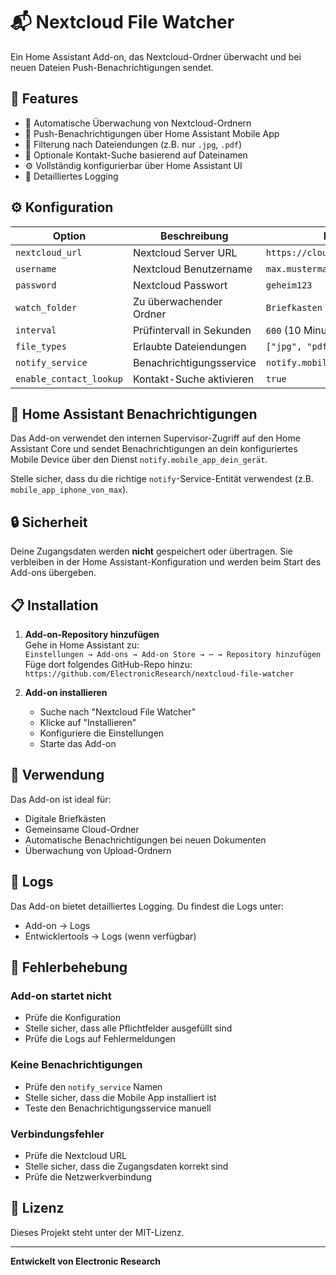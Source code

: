 # 📬 Nextcloud File Watcher

Ein Home Assistant Add-on, das Nextcloud-Ordner überwacht und bei neuen Dateien Push-Benachrichtigungen sendet.

## 🚀 Features

- 🔄 Automatische Überwachung von Nextcloud-Ordnern
- 🔔 Push-Benachrichtigungen über Home Assistant Mobile App
- 🎯 Filterung nach Dateiendungen (z.B. nur `.jpg`, `.pdf`)
- 👤 Optionale Kontakt-Suche basierend auf Dateinamen
- ⚙️ Vollständig konfigurierbar über Home Assistant UI
- 📝 Detailliertes Logging

## ⚙️ Konfiguration

| Option | Beschreibung | Beispiel |
|--------|-------------|----------|
| `nextcloud_url` | Nextcloud Server URL | `https://cloud.example.com` |
| `username` | Nextcloud Benutzername | `max.mustermann` |
| `password` | Nextcloud Passwort | `geheim123` |
| `watch_folder` | Zu überwachender Ordner | `Briefkasten` |
| `interval` | Prüfintervall in Sekunden | `600` (10 Minuten) |
| `file_types` | Erlaubte Dateiendungen | `["jpg", "pdf"]` |
| `notify_service` | Benachrichtigungsservice | `notify.mobile_app_mein_telefon` |
| `enable_contact_lookup` | Kontakt-Suche aktivieren | `true` |

## 📱 Home Assistant Benachrichtigungen

Das Add-on verwendet den internen Supervisor-Zugriff auf den Home Assistant Core und sendet Benachrichtigungen an dein konfiguriertes Mobile Device über den Dienst `notify.mobile_app_dein_gerät`.

Stelle sicher, dass du die richtige `notify`-Service-Entität verwendest (z.B. `mobile_app_iphone_von_max`).

## 🔒 Sicherheit

Deine Zugangsdaten werden **nicht** gespeichert oder übertragen. Sie verbleiben in der Home Assistant-Konfiguration und werden beim Start des Add-ons übergeben.

## 📋 Installation

1. **Add-on-Repository hinzufügen**  
   Gehe in Home Assistant zu:  
   `Einstellungen → Add-ons → Add-on Store → ⋯ → Repository hinzufügen`  
   Füge dort folgendes GitHub-Repo hinzu:  
   `https://github.com/ElectronicResearch/nextcloud-file-watcher`

2. **Add-on installieren**
   - Suche nach "Nextcloud File Watcher"
   - Klicke auf "Installieren"
   - Konfiguriere die Einstellungen
   - Starte das Add-on

## 🔧 Verwendung

Das Add-on ist ideal für:
- Digitale Briefkästen
- Gemeinsame Cloud-Ordner
- Automatische Benachrichtigungen bei neuen Dokumenten
- Überwachung von Upload-Ordnern

## 📝 Logs

Das Add-on bietet detailliertes Logging. Du findest die Logs unter:
- Add-on → Logs
- Entwicklertools → Logs (wenn verfügbar)

## 🐛 Fehlerbehebung

### Add-on startet nicht
- Prüfe die Konfiguration
- Stelle sicher, dass alle Pflichtfelder ausgefüllt sind
- Prüfe die Logs auf Fehlermeldungen

### Keine Benachrichtigungen
- Prüfe den `notify_service` Namen
- Stelle sicher, dass die Mobile App installiert ist
- Teste den Benachrichtigungsservice manuell

### Verbindungsfehler
- Prüfe die Nextcloud URL
- Stelle sicher, dass die Zugangsdaten korrekt sind
- Prüfe die Netzwerkverbindung

## 📄 Lizenz

Dieses Projekt steht unter der MIT-Lizenz.

---

**Entwickelt von Electronic Research** 